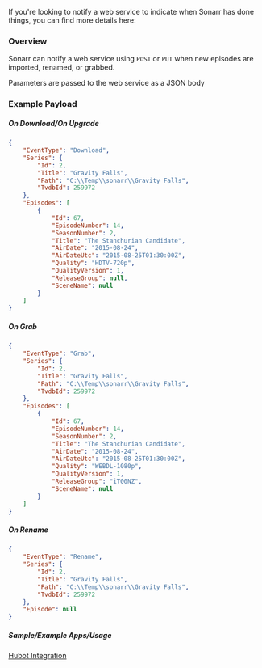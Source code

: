 If you're looking to notify a web service to indicate when Sonarr has done things, you can find more details here: 

### Overview ###

Sonarr can notify a web service using `POST` or `PUT` when new episodes are imported, renamed, or grabbed.

Parameters are passed to the web service as a JSON body

### Example Payload ###

##### On Download/On Upgrade #####

```json
{
    "EventType": "Download",
    "Series": {
        "Id": 2,
        "Title": "Gravity Falls",
        "Path": "C:\\Temp\\sonarr\\Gravity Falls",
        "TvdbId": 259972
    },
    "Episodes": [
        {
            "Id": 67,
            "EpisodeNumber": 14,
            "SeasonNumber": 2,
            "Title": "The Stanchurian Candidate",
            "AirDate": "2015-08-24",
            "AirDateUtc": "2015-08-25T01:30:00Z",
            "Quality": "HDTV-720p",
            "QualityVersion": 1,
            "ReleaseGroup": null,
            "SceneName": null
        }
    ]
}
```

##### On Grab #####

```json
{
    "EventType": "Grab",
    "Series": {
        "Id": 2,
        "Title": "Gravity Falls",
        "Path": "C:\\Temp\\sonarr\\Gravity Falls",
        "TvdbId": 259972
    },
    "Episodes": [
        {
            "Id": 67,
            "EpisodeNumber": 14,
            "SeasonNumber": 2,
            "Title": "The Stanchurian Candidate",
            "AirDate": "2015-08-24",
            "AirDateUtc": "2015-08-25T01:30:00Z",
            "Quality": "WEBDL-1080p",
            "QualityVersion": 1,
            "ReleaseGroup": "iT00NZ",
            "SceneName": null
        }
    ]
}
```

##### On Rename #####

```json
{
    "EventType": "Rename",
    "Series": {
        "Id": 2,
        "Title": "Gravity Falls",
        "Path": "C:\\Temp\\sonarr\\Gravity Falls",
        "TvdbId": 259972
    },
    "Episode": null
}
```


##### Sample/Example Apps/Usage ####

[Hubot Integration](https://github.com/halkeye/hubot-sonarr/)
